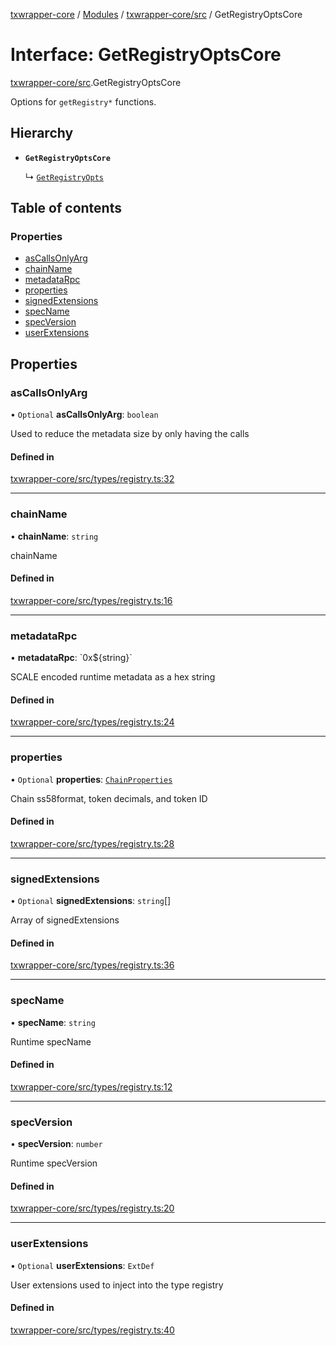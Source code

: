 [txwrapper-core](../README.md) / [Modules](../modules.md) / [txwrapper-core/src](../modules/txwrapper_core_src.md) / GetRegistryOptsCore

# Interface: GetRegistryOptsCore

[txwrapper-core/src](../modules/txwrapper_core_src.md).GetRegistryOptsCore

Options for `getRegistry*` functions.

## Hierarchy

- **`GetRegistryOptsCore`**

  ↳ [`GetRegistryOpts`](txwrapper_polkadot_src.GetRegistryOpts.md)

## Table of contents

### Properties

- [asCallsOnlyArg](txwrapper_core_src.GetRegistryOptsCore.md#ascallsonlyarg)
- [chainName](txwrapper_core_src.GetRegistryOptsCore.md#chainname)
- [metadataRpc](txwrapper_core_src.GetRegistryOptsCore.md#metadatarpc)
- [properties](txwrapper_core_src.GetRegistryOptsCore.md#properties)
- [signedExtensions](txwrapper_core_src.GetRegistryOptsCore.md#signedextensions)
- [specName](txwrapper_core_src.GetRegistryOptsCore.md#specname)
- [specVersion](txwrapper_core_src.GetRegistryOptsCore.md#specversion)
- [userExtensions](txwrapper_core_src.GetRegistryOptsCore.md#userextensions)

## Properties

### asCallsOnlyArg

• `Optional` **asCallsOnlyArg**: `boolean`

Used to reduce the metadata size by only having the calls

#### Defined in

[txwrapper-core/src/types/registry.ts:32](https://github.com/paritytech/txwrapper-core/blob/6c32f05/packages/txwrapper-core/src/types/registry.ts#L32)

___

### chainName

• **chainName**: `string`

chainName

#### Defined in

[txwrapper-core/src/types/registry.ts:16](https://github.com/paritytech/txwrapper-core/blob/6c32f05/packages/txwrapper-core/src/types/registry.ts#L16)

___

### metadataRpc

• **metadataRpc**: \`0x${string}\`

SCALE encoded runtime metadata as a hex string

#### Defined in

[txwrapper-core/src/types/registry.ts:24](https://github.com/paritytech/txwrapper-core/blob/6c32f05/packages/txwrapper-core/src/types/registry.ts#L24)

___

### properties

• `Optional` **properties**: [`ChainProperties`](txwrapper_core_src.ChainProperties.md)

Chain ss58format, token decimals, and token ID

#### Defined in

[txwrapper-core/src/types/registry.ts:28](https://github.com/paritytech/txwrapper-core/blob/6c32f05/packages/txwrapper-core/src/types/registry.ts#L28)

___

### signedExtensions

• `Optional` **signedExtensions**: `string`[]

Array of signedExtensions

#### Defined in

[txwrapper-core/src/types/registry.ts:36](https://github.com/paritytech/txwrapper-core/blob/6c32f05/packages/txwrapper-core/src/types/registry.ts#L36)

___

### specName

• **specName**: `string`

Runtime specName

#### Defined in

[txwrapper-core/src/types/registry.ts:12](https://github.com/paritytech/txwrapper-core/blob/6c32f05/packages/txwrapper-core/src/types/registry.ts#L12)

___

### specVersion

• **specVersion**: `number`

Runtime specVersion

#### Defined in

[txwrapper-core/src/types/registry.ts:20](https://github.com/paritytech/txwrapper-core/blob/6c32f05/packages/txwrapper-core/src/types/registry.ts#L20)

___

### userExtensions

• `Optional` **userExtensions**: `ExtDef`

User extensions used to inject into the type registry

#### Defined in

[txwrapper-core/src/types/registry.ts:40](https://github.com/paritytech/txwrapper-core/blob/6c32f05/packages/txwrapper-core/src/types/registry.ts#L40)
